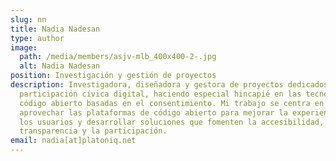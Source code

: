```yaml
---
slug: nn
title: Nadia Nadesan
type: author
image:
  path: /media/members/asjv-mlb_400x400-2-.jpg
  alt: Nadia Nadesan
position: Investigación y gestión de proyectos
description: Investigadora, diseñadora y gestora de proyectos dedicados a la
  participación cívica digital, haciendo especial hincapié en las tecnologías de
  código abierto basadas en el consentimiento. Mi trabajo se centra en
  aprovechar las plataformas de código abierto para mejorar la experiencia de
  los usuarios y desarrollar soluciones que fomenten la accesibilidad, la
  transparencia y la participación.
email: nadia[at]platoniq.net
---
```

